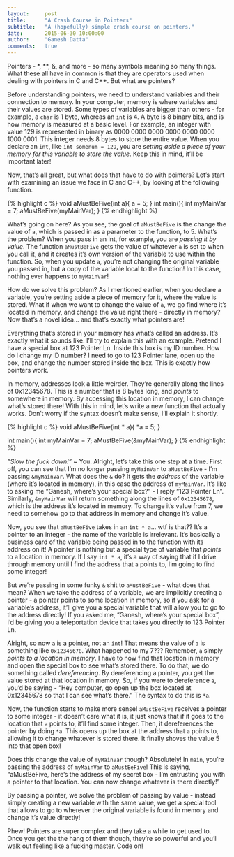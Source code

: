 ```yaml
---
layout:     post
title:      "A Crash Course in Pointers"
subtitle:   "A (hopefully) simple crash course on pointers."
date:       2015-06-30 10:00:00
author:     "Ganesh Datta"
comments:   true
---
```


Pointers - *, **, &, and more - so many symbols meaning so many things. What these all have in common is that they are operators used when dealing with pointers in C and C++. But what are pointers?

Before understanding pointers, we need to understand variables and their connection to memory. In your computer, memory is where variables and their values are stored. Some types of variables are bigger than others - for example, a `char` is 1 byte, whereas an `int` is 4. A byte is 8 binary bits, and is how memory is measured at a basic level. For example, an integer with value 129 is represented in binary as 0000 0000 0000 0000 0000 0000 1000 0001. This integer needs 8 bytes to store the entire value. When you declare an `int`, like `int somenum = 129`, you are *setting aside a piece of your memory for this variable to store the value*. Keep this in mind, it’ll be important later!

Now, that’s all great, but what does that have to do with pointers? Let’s start with examining an issue we face in C and C++, by looking at the following function.

{% highlight c %}
void aMustBeFive(int a){
	a = 5;
}
int main(){
	int myMainVar = 7;
	aMustBeFive(myMainVar);
}
{% endhighlight %}

What’s going on here? As you see, the goal of `aMustBeFive` is the change the value of `a`, which is passed in as a parameter to the function, to 5. What’s the problem? When you pass in an int, for example, you are *passing it by value*. The function `aMustBeFive` gets the value of whatever `a` is set to when you call it, and it creates it’s own version of the variable to use within the function. So, when you update `a`, you’re not changing the original variable you passed in, but a copy of the variable local to the function! In this case, nothing ever happens to `myMainVar`!

How do we solve this problem? As I mentioned earlier, when you declare a variable, you’re setting aside a piece of memory for it, where the value is stored. What if when we want to change the value of `a`, we go find where it’s located in memory, and change the value right there - directly in memory? Now that’s a novel idea… and that’s exactly what pointers are!

Everything that’s stored in your memory has what’s called an address. It’s exactly what it sounds like. I’ll try to explain this with an example. Pretend I have a special box at 123 Pointer Ln. Inside this box is my ID number. How do I change my ID number? I need to go to 123 Pointer lane, open up the box, and change the number stored inside the box. This is exactly how pointers work.

In memory, addresses look a little weirder. They’re generally along the lines of 0x12345678. This is a number that is 8 bytes long, and *points* to somewhere in memory. By accessing this location in memory, I can change what’s stored there! With this in mind, let’s write a new function that actually works. Don’t worry if the syntax doesn’t make sense, I’ll explain it shortly.

{% highlight c %}
void aMustBeFive(int * a){
	*a = 5;
}

int main(){
	int myMainVar = 7;
	aMustBeFive(&myMainVar);
}
{% endhighlight %}

*”Slow the fuck down!”* ~ You.
Alright, let’s take this one step at a time. First off, you can see that I’m no longer passing `myMainVar` to `aMustBeFive` - I’m passing `&myMainVar`. What does the `&` do? It gets the *address* of the variable (where it’s located in memory), in this case the address of `myMainVar`. It’s like to asking me “Ganesh, where’s your special box?” - I reply “123 Pointer Ln”. Similarly, `&myMainVar` will return something along the lines of `0x12345678`, which is the address it’s located in memory. To change it’s value from 7, we need to somehow go to that address in memory and change it’s value.

Now, you see that `aMustBeFive` takes in an `int * a`… wtf is that?? It’s a pointer to an integer - the name of the variable is irrelevant. It’s basically a business card of the variable being passed in to the function with its address on it! A pointer is nothing but a special type of variable that *points* to a location in memory. If I say `int * a`, it’s a way of saying that if I drive through memory until I find the address that `a` points to, I’m going to find some integer!

But we’re passing in some funky `&` shit to `aMustBeFive` - what does that mean? When we take the address of a variable, we are implicitly creating a pointer - a pointer points to some location in memory, so if you ask for a variable’s address, it’ll give you a special variable that will allow you to go to the address directly! If you asked me, “Ganesh, where’s your special box”, I’d be giving you a teleportation device that takes you directly to 123 Pointer Ln. 

Alright, so now `a` is a pointer, not an `int`! That means the value of `a` is something like `0x12345678`. What happened to my 7??? Remember, `a` simply *points to a location in memory*. I have to now find that location in memory and open the special box to see what’s stored there. To do that, we do something called *dereferencing*. By dereferencing a pointer, you get the value stored at that location in memory. So, if you were to dereference `a`, you’d be saying - “Hey computer, go open up the box located at 0x12345678 so that I can see what’s there.” The syntax to do this is `*a`. 

Now, the function starts to make more sense! `aMustBeFive` receives a pointer to some integer - it doesn’t care what it is, it just knows that if it goes to the location that `a` points to, it’ll find some integer. Then, it dereferences the pointer by doing `*a`. This opens up the box at the address that `a` points to, allowing it to change whatever is stored there. It finally shoves the value 5 into that open box! 

Does this change the value of `myMainVar` though? Absolutely! In `main`, you’re passing the address of `myMainVar` to `aMustBeFive`! This is saying, “aMustBeFive, here’s the address of my secret box - I’m entrusting you with a pointer to that location. You can now change whatever is there directly!” 

By passing a pointer, we solve the problem of passing by value - instead simply creating a new variable with the same value, we get a special tool that allows to go to wherever the original variable is found in memory and change it’s value directly!

Phew! Pointers are super complex and they take a while to get used to. Once you get the the hang of them though, they’re so powerful and you’ll walk out feeling like a fucking master. Code on!